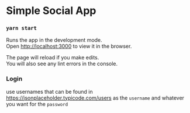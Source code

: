 # Simple Social App

### `yarn start`

Runs the app in the development mode.<br />
Open [http://localhost:3000](http://localhost:3000) to view it in the browser.

The page will reload if you make edits.<br />
You will also see any lint errors in the console.

### Login

use usernames that can be found in https://jsonplaceholder.typicode.com/users as the `username`
and whatever you want for the `password`
